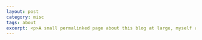 ```yaml
---
layout: post
category: misc
tags: about
excerpt: <p>A small permalinked page about this blog at large, myself and whatever a reader might want to know.</p>
---
```


